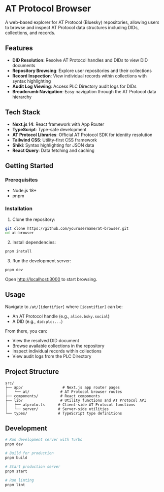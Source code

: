 # AT Protocol Browser

A web-based explorer for AT Protocol (Bluesky) repositories, allowing users to browse and inspect AT Protocol data structures including DIDs, collections, and records.

## Features

- **DID Resolution**: Resolve AT Protocol handles and DIDs to view DID documents
- **Repository Browsing**: Explore user repositories and their collections
- **Record Inspection**: View individual records within collections with syntax highlighting
- **Audit Log Viewing**: Access PLC Directory audit logs for DIDs
- **Breadcrumb Navigation**: Easy navigation through the AT Protocol data hierarchy

## Tech Stack

- **Next.js 14**: React framework with App Router
- **TypeScript**: Type-safe development
- **AT Protocol Libraries**: Official AT Protocol SDK for identity resolution
- **Tailwind CSS**: Utility-first CSS framework
- **Shiki**: Syntax highlighting for JSON data
- **React Query**: Data fetching and caching

## Getting Started

### Prerequisites

- Node.js 18+
- pnpm

### Installation

1. Clone the repository:

```bash
git clone https://github.com/yourusername/at-browser.git
cd at-browser
```

2. Install dependencies:

```bash
pnpm install
```

3. Run the development server:

```bash
pnpm dev
```

Open [http://localhost:3000](http://localhost:3000) to start browsing.

## Usage

Navigate to `/at/[identifier]` where `[identifier]` can be:

- An AT Protocol handle (e.g., `alice.bsky.social`)
- A DID (e.g., `did:plc:...`)

From there, you can:

- View the resolved DID document
- Browse available collections in the repository
- Inspect individual records within collections
- View audit logs from the PLC Directory

## Project Structure

```
src/
├── app/                  # Next.js app router pages
│   └── at/              # AT Protocol browser routes
├── components/          # React components
├── lib/                 # Utility functions and AT Protocol API
│   ├── atproto.ts      # Client-side AT Protocol functions
│   └── server/         # Server-side utilities
└── types/              # TypeScript type definitions
```

## Development

```bash
# Run development server with Turbo
pnpm dev

# Build for production
pnpm build

# Start production server
pnpm start

# Run linting
pnpm lint
```
